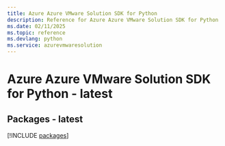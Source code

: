 ```yaml
---
title: Azure Azure VMware Solution SDK for Python
description: Reference for Azure Azure VMware Solution SDK for Python
ms.date: 02/11/2025
ms.topic: reference
ms.devlang: python
ms.service: azurevmwaresolution
---
```

# Azure Azure VMware Solution SDK for Python - latest
## Packages - latest
[!INCLUDE [packages](azure-vmware-solution-index.md)]